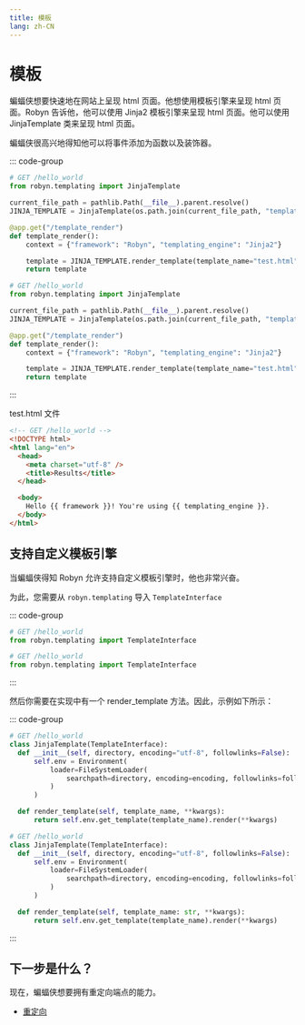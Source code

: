 ```yaml
---
title: 模板
lang: zh-CN
---
```


# 模板

蝙蝠侠想要快速地在网站上呈现 html 页面。他想使用模板引擎来呈现 html 页面。Robyn 告诉他，他可以使用 Jinja2 模板引擎来呈现 html 页面。他可以使用 JinjaTemplate 类来呈现 html 页面。

蝙蝠侠很高兴地得知他可以将事件添加为函数以及装饰器。

::: code-group

```py [untyped]
# GET /hello_world
from robyn.templating import JinjaTemplate

current_file_path = pathlib.Path(__file__).parent.resolve()
JINJA_TEMPLATE = JinjaTemplate(os.path.join(current_file_path, "templates"))

@app.get("/template_render")
def template_render():
    context = {"framework": "Robyn", "templating_engine": "Jinja2"}

    template = JINJA_TEMPLATE.render_template(template_name="test.html", **context)
    return template
```

```py [typed]
# GET /hello_world
from robyn.templating import JinjaTemplate

current_file_path = pathlib.Path(__file__).parent.resolve()
JINJA_TEMPLATE = JinjaTemplate(os.path.join(current_file_path, "templates"))

@app.get("/template_render")
def template_render():
    context = {"framework": "Robyn", "templating_engine": "Jinja2"}

    template = JINJA_TEMPLATE.render_template(template_name="test.html", **context)
    return template
```

:::

test.html 文件

```html
<!-- GET /hello_world -->
<!DOCTYPE html>
<html lang="en">
  <head>
    <meta charset="utf-8" />
    <title>Results</title>
  </head>

  <body>
    Hello {{ framework }}! You're using {{ templating_engine }}.
  </body>
</html>
```

## 支持自定义模板引擎

当蝙蝠侠得知 Robyn 允许支持自定义模板引擎时，他也非常兴奋。

为此，您需要从 `robyn.templating` 导入 `TemplateInterface`

::: code-group

```py [untyped]
# GET /hello_world
from robyn.templating import TemplateInterface
```

```py [typed]
# GET /hello_world
from robyn.templating import TemplateInterface
```

:::

然后你需要在实现中有一个 render_template 方法。因此，示例如下所示：

::: code-group

```py [untyped]
# GET /hello_world
class JinjaTemplate(TemplateInterface):
  def __init__(self, directory, encoding="utf-8", followlinks=False):
      self.env = Environment(
          loader=FileSystemLoader(
              searchpath=directory, encoding=encoding, followlinks=followlinks
          )
      )

  def render_template(self, template_name, **kwargs):
      return self.env.get_template(template_name).render(**kwargs)
```

```py [typed]
# GET /hello_world
class JinjaTemplate(TemplateInterface):
  def __init__(self, directory, encoding="utf-8", followlinks=False):
      self.env = Environment(
          loader=FileSystemLoader(
              searchpath=directory, encoding=encoding, followlinks=followlinks
          )
      )

  def render_template(self, template_name: str, **kwargs):
      return self.env.get_template(template_name).render(**kwargs)
```

:::

## 下一步是什么？

现在，蝙蝠侠想要拥有重定向端点的能力。

- [重定向](./redirection.md)